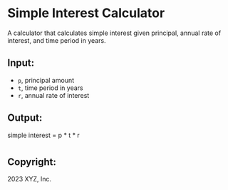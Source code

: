 # Simple Interest Calculator
A calculator that calculates simple interest given principal, annual rate of interest, and time period in years.

## Input:
- `p`, principal amount
- `t`, time period in years
- `r`, annual rate of interest

## Output:
simple interest = p * t * r




#
#
#
#
## Copyright:
2023 XYZ, Inc.

